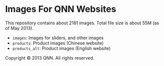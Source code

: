 # Images For QNN Websites

This repository contains about 2181 images. Total file size is about 55M (as of May 2013).

* ``images``: Images for sliders, and other images
* ``products``: Product images (Chinese website)
* ``products_alt``: Product images (English website)

Copyright © 2013 QNN. All rights reserved.
